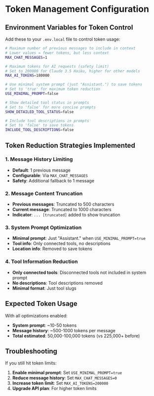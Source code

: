 # Token Management Configuration

## Environment Variables for Token Control

Add these to your `.env.local` file to control token usage:

```bash
# Maximum number of previous messages to include in context
# Lower values = fewer tokens, but less context
MAX_CHAT_MESSAGES=1

# Maximum tokens for AI requests (safety limit)
# Set to 200000 for Claude 3.5 Haiku, higher for other models
MAX_AI_TOKENS=180000

# Use minimal system prompt (just "Assistant.") to save tokens
# Set to 'true' for maximum token reduction
USE_MINIMAL_PROMPT=false

# Show detailed tool status in prompts
# Set to 'false' for more concise prompts
SHOW_DETAILED_TOOL_STATUS=false

# Include tool descriptions in prompts
# Set to 'false' to save tokens
INCLUDE_TOOL_DESCRIPTIONS=false
```

## Token Reduction Strategies Implemented

### 1. Message History Limiting

- **Default**: 1 previous message
- **Configurable**: Via `MAX_CHAT_MESSAGES`
- **Safety**: Additional fallback to 1 message

### 2. Message Content Truncation

- **Previous messages**: Truncated to 500 characters
- **Current message**: Truncated to 1000 characters
- **Indicator**: `... [truncated]` added to show truncation

### 3. System Prompt Optimization

- **Minimal prompt**: Just "Assistant." when `USE_MINIMAL_PROMPT=true`
- **Tool info**: Only connected tools, no descriptions
- **Location info**: Removed to save tokens

### 4. Tool Information Reduction

- **Only connected tools**: Disconnected tools not included in system prompt
- **No descriptions**: Tool descriptions removed
- **Minimal format**: Just tool slugs

## Expected Token Usage

With all optimizations enabled:

- **System prompt**: ~10-50 tokens
- **Message history**: ~500-1000 tokens per message
- **Total estimated**: 50,000-100,000 tokens (vs 225,000+ before)

## Troubleshooting

If you still hit token limits:

1. **Enable minimal prompt**: Set `USE_MINIMAL_PROMPT=true`
2. **Reduce message history**: Set `MAX_CHAT_MESSAGES=0`
3. **Increase token limit**: Set `MAX_AI_TOKENS=200000`
4. **Upgrade API plan**: For higher token limits
